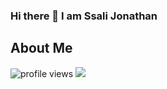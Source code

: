 ### Hi there 👋 I am Ssali Jonathan
## About Me
<p align="">
  <img src="https://gpvc.arturio.dev/jod35" alt="profile views">
  <img
  src="https://cr-skills-chart-widget.azurewebsites.net/api/api?username=jod35&skills=Vue,C%2B%2B,C%23,Python,HTML,JavaScript,CSS&width=820"
/>
</p>



